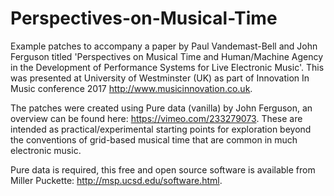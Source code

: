 # Perspectives-on-Musical-Time

Example patches to accompany a paper by Paul Vandemast-Bell and John Ferguson titled 'Perspectives on Musical Time and Human/Machine Agency in the Development of Performance Systems for Live Electronic Music'. This was presented at University of Westminster (UK) as part of Innovation In Music conference 2017 http://www.musicinnovation.co.uk.

The patches were created using Pure data (vanilla) by John Ferguson, an overview can be found here: https://vimeo.com/233279073. These are intended as practical/experimental starting points for exploration beyond the conventions of grid-based musical time that are common in much electronic music.

Pure data is required, this free and open source software is available from Miller Puckette: http://msp.ucsd.edu/software.html.
